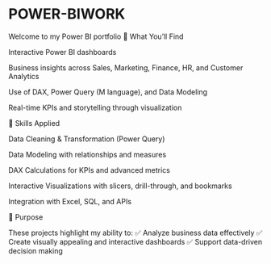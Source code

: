 # POWER-BIWORK
Welcome to my Power BI portfolio 🚀 
What You’ll Find

Interactive Power BI dashboards

Business insights across Sales, Marketing, Finance, HR, and Customer Analytics

Use of DAX, Power Query (M language), and Data Modeling

Real-time KPIs and storytelling through visualization

🔧 Skills Applied

Data Cleaning & Transformation (Power Query)

Data Modeling with relationships and measures

DAX Calculations for KPIs and advanced metrics

Interactive Visualizations with slicers, drill-through, and bookmarks

Integration with Excel, SQL, and APIs

📌 Purpose

These projects highlight my ability to:
✅ Analyze business data effectively
✅ Create visually appealing and interactive dashboards
✅ Support data-driven decision making

